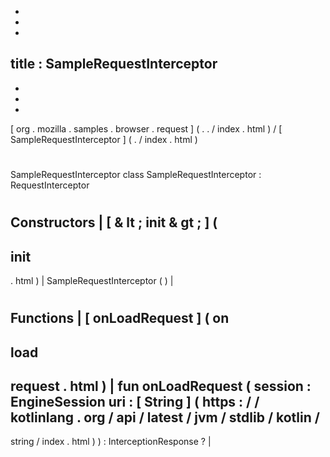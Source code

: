 -
-
-
title
:
SampleRequestInterceptor
-
-
-
-
[
org
.
mozilla
.
samples
.
browser
.
request
]
(
.
.
/
index
.
html
)
/
[
SampleRequestInterceptor
]
(
.
/
index
.
html
)
#
SampleRequestInterceptor
class
SampleRequestInterceptor
:
RequestInterceptor
#
#
#
Constructors
|
[
&
lt
;
init
&
gt
;
]
(
-
init
-
.
html
)
|
SampleRequestInterceptor
(
)
|
#
#
#
Functions
|
[
onLoadRequest
]
(
on
-
load
-
request
.
html
)
|
fun
onLoadRequest
(
session
:
EngineSession
uri
:
[
String
]
(
https
:
/
/
kotlinlang
.
org
/
api
/
latest
/
jvm
/
stdlib
/
kotlin
/
-
string
/
index
.
html
)
)
:
InterceptionResponse
?
|
